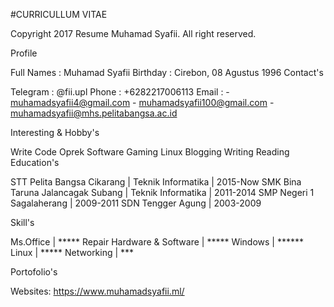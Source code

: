 #CURRICULLUM VITAE

Copyright 2017 Resume Muhamad Syafii. All right reserved.

Profile

Full Names : Muhamad Syafii
Birthday : Cirebon, 08 Agustus 1996
Contact's

Telegram : @fii.upl 
Phone : +6282217006113
Email : - muhamadsyafii4@gmail.com - muhamadsyafii100@gmail.com - muhamadsyafii@mhs.pelitabangsa.ac.id

Interesting & Hobby's

Write Code
Oprek Software
Gaming
Linux
Blogging
Writing
Reading
Education's

STT Pelita Bangsa Cikarang | Teknik Informatika | 2015-Now
SMK Bina Taruna Jalancagak Subang | Teknik Informatika | 2011-2014
SMP Negeri 1 Sagalaherang | 2009-2011
SDN Tengger Agung | 2003-2009

Skill's

Ms.Office | *****
Repair Hardware & Software | *****
Windows | ******
Linux | *****
Networking | ***


Portofolio's

Websites: https://www.muhamadsyafii.ml/
